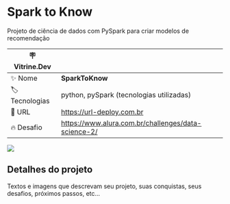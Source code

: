 # Spark to Know

Projeto de ciência de dados com PySpark para criar modelos de recomendação

| :placard: Vitrine.Dev |     |
| -------------  | --- |
| :sparkles: Nome        | **SparkToKnow**
| :label: Tecnologias | python, pySpark (tecnologias utilizadas)
| :rocket: URL         | https://url-deploy.com.br
| :fire: Desafio     | https://www.alura.com.br/challenges/data-science-2/

<!-- Inserir imagem com a #vitrinedev ao final do link -->
![](https://via.placeholder.com/1200x500.png?text=imagem+lindona+do+meu+projeto#vitrinedev)

## Detalhes do projeto

Textos e imagens que descrevam seu projeto, suas conquistas, seus desafios, próximos passos, etc...
